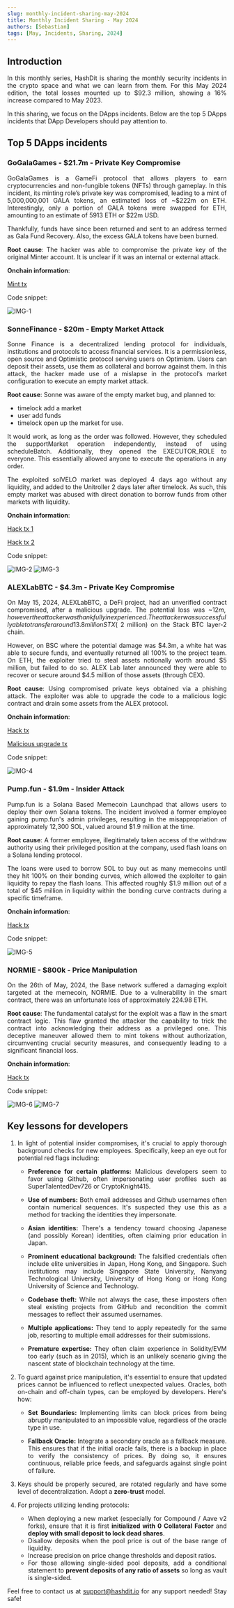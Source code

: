 ```yaml
---
slug: monthly-incident-sharing-may-2024
title: Monthly Incident Sharing - May 2024
authors: [Sebastian]
tags: [May, Incidents, Sharing, 2024]
---
```

<div align="justify">

## Introduction

In this monthly series, HashDit is sharing the monthly security incidents in the crypto space and what we can learn from them. For this May 2024 edition, the total losses mounted up to $92.3 million, showing a 16% increase compared to May 2023. 

In this sharing, we focus on the DApps incidents. Below are the top 5 DApps incidents that DApp Developers should pay attention to.

## Top 5 DApps incidents

### GoGalaGames - $21.7m - Private Key Compromise

GoGalaGames is a GameFi protocol that allows players to earn cryptocurrencies and non-fungible tokens (NFTs) through gameplay. In this incident, its minting role’s private key was compromised, leading to a mint of 5,000,000,001 GALA tokens, an estimated loss of ~$222m on ETH. Interestingly, only a portion of GALA tokens were swapped for ETH, amounting to an estimate of 5913 ETH or $22m USD.

Thankfully, funds have since been returned and sent to an address termed as Gala Fund Recovery. Also, the excess GALA tokens have been burned. 

**Root cause**: The hacker was able to compromise the private key of the original Minter account. It is unclear if it was an internal or external attack.

**Onchain information**:

[Mint tx](https://etherscan.io/tx/0xa6d90abe17d17743a9cecab84bcefb0fd0bbfa0c61bba60fd2f680b0a2f077fe)

Code snippet:

![IMG-1](./2024-06-04-images/1.png)

### SonneFinance - $20m - Empty Market Attack

Sonne Finance is a decentralized lending protocol for individuals, institutions and protocols to access financial services. It is a permissionless, open source and Optimistic protocol serving users on Optimism. Users can deposit their assets, use them as collateral and borrow against them. In this attack, the hacker made use of a mislapse in the protocol’s market configuration to execute an empty market attack.

**Root cause**: Sonne was aware of the empty market bug, and planned to:
 - timelock add a market
 - user add funds
 - timelock open up the market for use.

It would work, as long as the order was followed. However, they scheduled the supportMarket operation independently, instead of using scheduleBatch. Additionally, they opened the EXECUTOR_ROLE to everyone. This essentially allowed anyone to execute the operations in any order.

The exploited solVELO market was deployed 4 days ago without any liquidity, and added to the Unitroller 2 days later after timelock. As such, this empty market was abused with direct donation to borrow funds from other markets with liquidity.  


**Onchain information**:

[Hack tx 1](https://optimistic.etherscan.io/tx/0xb43748ed668c1e44cf0a3e829ca0fe24eceaee7d33d06072bb11ca99afa7f448)

[Hack tx 2](https://optimistic.etherscan.io/tx/0x9312ae377d7ebdf3c7c3a86f80514878deb5df51aad38b6191d55db53e42b7f0)


Code snippet:


![IMG-2](./2024-06-04-images/2.png)
![IMG-3](./2024-06-04-images/3.png)


### ALEXLabBTC - $4.3m - Private Key Compromise

On May 15, 2024, ALEXLabBTC, a DeFi project, had an unverified contract compromised, after a malicious upgrade. The potential loss was ~$12m, however the attacker was thankfully inexperienced. The attacker was successfully able to transfer around 13.8 million STX (~$2 million) on the Stack BTC layer-2 chain. 

However, on BSC where the potential damage was $4.3m, a white hat was able to secure funds, and eventually returned all 100% to the project team. On ETH, the exploiter tried to steal assets notionally worth around $5 million, but failed to do so. ALEX Lab later announced they were able to recover or secure around $4.5 million of those assets (through CEX).

**Root cause**: Using compromised private keys obtained via a phishing attack. The exploiter was able to upgrade the code to a malicious logic contract and drain some assets from the ALEX protocol.

**Onchain information**:

[Hack tx](https://bscscan.com/tx/0x47e123af93add709bc2516f6a5db057dfbb1d66a75b693cd7980cd3eb28c7357)

[Malicious upgrade tx](https://www.bscscan.com/tx/0x55bb186c80834ffe00ac673b02fb1e70ac4fad56d4407afcf8bf4f1d716f579e)

Code snippet:

![IMG-4](./2024-06-04-images/4.png)

### Pump.fun - $1.9m - Insider Attack

Pump.fun is a Solana Based Memecoin Launchpad that allows users to deploy their own Solana tokens. The incident involved a former employee gaining pump.fun's admin privileges, resulting in the misappropriation of approximately 12,300 SOL, valued around $1.9 million at the time.

**Root cause**: A former employee, illegitimately taken access of the withdraw authority using their privileged position at the company, used flash loans on a Solana lending protocol.

The loans were used to borrow SOL to buy out as many memecoins until they hit 100% on their bonding curves, which allowed the exploiter to gain liquidity to repay the flash loans. This affected roughly $1.9 million out of a total of $45 million in liquidity within the bonding curve contracts during a specific timeframe.

**Onchain information**:

[Hack tx](https://solscan.io/tx/4i1BarkRVtU1RU7eaaTBKrbeDPPVD2D2LcyGFWu1tqCJUsGfkQc61YfsCWz1mQdhknjvP862EoGhs8dgpCVShoED)

Code snippet:

![IMG-5](./2024-06-04-images/5.png)

### NORMIE - $800k - Price Manipulation

On the 26th of May, 2024, the Base network suffered a damaging exploit targeted at the memecoin, NORMIE. Due to a vulnerability in the smart contract, there was an unfortunate loss of approximately 224.98 ETH.

**Root cause**: The fundamental catalyst for the exploit was a flaw in the smart contract logic. This flaw granted the attacker the capability to trick the contract into acknowledging their address as a privileged one. This deceptive maneuver allowed them to mint tokens without authorization, circumventing crucial security measures, and consequently leading to a significant financial loss.

**Onchain information**:

[Hack tx](https://basescan.org/tx/0xa618933a0e0ffd0b9f4f0835cc94e523d0941032821692c01aa96cd6f80fc3fd)

Code snippet:

![IMG-6](./2024-06-04-images/6.png)
![IMG-7](./2024-06-04-images/7.png)

## Key lessons for developers

1. In light of potential insider compromises, it's crucial to apply thorough background checks for new employees. Specifically, keep an eye out for potential red flags including:

    * **Preference for certain platforms:** Malicious developers seem to favor using Github, often impersonating user profiles such as SuperTalentedDev726 or CryptoKnight415.

    * **Use of numbers:** Both email addresses and Github usernames often contain numerical sequences. It's suspected they use this as a method for tracking the identities they impersonate.

    * **Asian identities:** There's a tendency toward choosing Japanese (and possibly Korean) identities, often claiming prior education in Japan.

    * **Prominent educational background:** The falsified credentials often include elite universities in Japan, Hong Kong, and Singapore. Such institutions may include Singapore State University, Nanyang Technological University, University of Hong Kong or Hong Kong University of Science and Technology.

    * **Codebase theft:** While not always the case, these imposters often steal existing projects from GitHub and recondition the commit messages to reflect their assumed usernames.

    * **Multiple applications:** They tend to apply repeatedly for the same job, resorting to multiple email addresses for their submissions.

    * **Premature expertise:** They often claim experience in Solidity/EVM too early (such as in 2015), which is an unlikely scenario giving the nascent state of blockchain technology at the time.

2. To guard against price manipulation, it's essential to ensure that updated prices cannot be influenced to reflect unexpected values. Oracles, both on-chain and off-chain types, can be employed by developers. Here's how:

    * **Set Boundaries:** Implementing limits can block prices from being abruptly manipulated to an impossible value, regardless of the oracle type in use.

    * **Fallback Oracle:** Integrate a secondary oracle as a fallback measure. This ensures that if the initial oracle fails, there is a backup in place to verify the consistency of prices. By doing so, it ensures continuous, reliable price feeds, and safeguards against single point of failure.

3. Keys should be properly secured, are rotated regularly and have some level of decentralization. Adopt a **zero-trust** model. 

4. For projects utilizing lending protocols:
    * When deploying a new market (especially for Compound / Aave v2 forks), ensure that it is first **initialized with 0 Collateral Factor** and **deploy with small deposit to lock dead shares**.
    * Disallow deposits when the pool price is out of the base range of liquidity.
    * Increase precision on price change thresholds and deposit ratios.
    * For those allowing single-sided pool deposits, add a conditional statement to **prevent deposits of any ratio of assets** so long as vault is single-sided.

Feel free to contact us at support@hashdit.io for any support needed! Stay safe!

</div>

